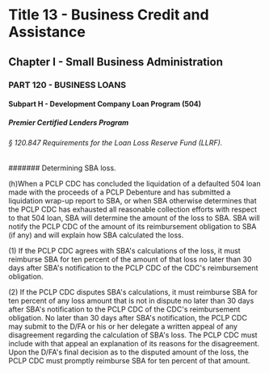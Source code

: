 
# Title 13 - Business Credit and Assistance
## Chapter I - Small Business Administration
### PART 120 - BUSINESS LOANS
#### Subpart H - Development Company Loan Program (504)
##### Premier Certified Lenders Program
###### § 120.847 Requirements for the Loan Loss Reserve Fund (LLRF).
####### Determining SBA loss.

(h)When a PCLP CDC has concluded the liquidation of a defaulted 504 loan made with the proceeds of a PCLP Debenture and has submitted a liquidation wrap-up report to SBA, or when SBA otherwise determines that the PCLP CDC has exhausted all reasonable collection efforts with respect to that 504 loan, SBA will determine the amount of the loss to SBA. SBA will notify the PCLP CDC of the amount of its reimbursement obligation to SBA (if any) and will explain how SBA calculated the loss.

(1) If the PCLP CDC agrees with SBA's calculations of the loss, it must reimburse SBA for ten percent of the amount of that loss no later than 30 days after SBA's notification to the PCLP CDC of the CDC's reimbursement obligation.

(2) If the PCLP CDC disputes SBA's calculations, it must reimburse SBA for ten percent of any loss amount that is not in dispute no later than 30 days after SBA's notification to the PCLP CDC of the CDC's reimbursement obligation. No later than 30 days after SBA's notification, the PCLP CDC may submit to the D/FA or his or her delegate a written appeal of any disagreement regarding the calculation of SBA's loss. The PCLP CDC must include with that appeal an explanation of its reasons for the disagreement. Upon the D/FA's final decision as to the disputed amount of the loss, the PCLP CDC must promptly reimburse SBA for ten percent of that amount.
